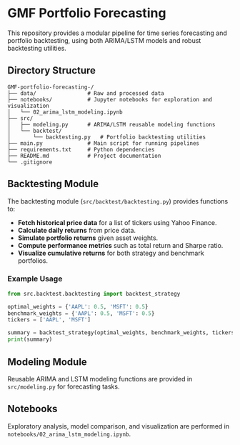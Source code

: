 # GMF Portfolio Forecasting

This repository provides a modular pipeline for time series forecasting and portfolio backtesting, using both ARIMA/LSTM models and robust backtesting utilities.

## Directory Structure

```
GMF-portfolio-forecasting-/
├── data/                # Raw and processed data
├── notebooks/           # Jupyter notebooks for exploration and visualization
│   └── 02_arima_lstm_modeling.ipynb
├── src/
│   ├── modeling.py      # ARIMA/LSTM reusable modeling functions
│   └── backtest/
│       └── backtesting.py   # Portfolio backtesting utilities
├── main.py              # Main script for running pipelines
├── requirements.txt     # Python dependencies
├── README.md            # Project documentation
└── .gitignore
```

## Backtesting Module

The backtesting module (`src/backtest/backtesting.py`) provides functions to:

- **Fetch historical price data** for a list of tickers using Yahoo Finance.
- **Calculate daily returns** from price data.
- **Simulate portfolio returns** given asset weights.
- **Compute performance metrics** such as total return and Sharpe ratio.
- **Visualize cumulative returns** for both strategy and benchmark portfolios.

### Example Usage

```python
from src.backtest.backtesting import backtest_strategy

optimal_weights = {'AAPL': 0.5, 'MSFT': 0.5}
benchmark_weights = {'AAPL': 0.5, 'MSFT': 0.5}
tickers = ['AAPL', 'MSFT']

summary = backtest_strategy(optimal_weights, benchmark_weights, tickers)
print(summary)
```

## Modeling Module

Reusable ARIMA and LSTM modeling functions are provided in `src/modeling.py` for forecasting tasks.

## Notebooks

Exploratory analysis, model comparison, and visualization are performed in `notebooks/02_arima_lstm_modeling.ipynb`.